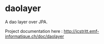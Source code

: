 # daolayer
A dao layer over JPA. 

Project documentation here :
http://jcstritt.emf-informatique.ch/doc/daolayer<br>
